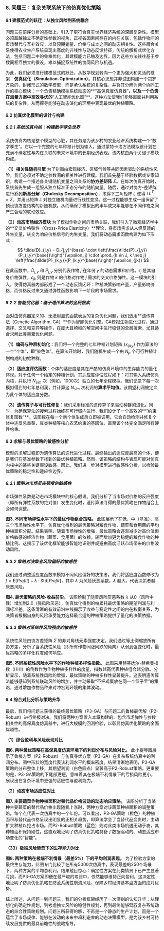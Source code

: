 ### 6. 问题三：复杂关联系统下的仿真优化策略

#### 6.1 建模范式的跃迁：从独立风险到系统耦合

问题三在前序分析的基础上，引入了更符合真实世界经济系统的深层复杂性。模型必须超越独立不确定性参数的视角，正视各因素间存在的内在关联，包括作物间的市场替代与互补效应，以及预期销量、价格与成本之间的动态相关性。这些耦合关系使得农业生产系统呈现出高度的非线性与动态反馈特征，传统的解析式优化方法，包括问题二中的鲁棒优化，其建模能力已触及边界。因为这些方法往往基于参数间相互独立的假设，难以捕捉系统性的协同风险与机遇。

为此，我们必须进行建模范式的跃迁，从数学规划转向一个更为强大和灵活的框架：**仿真优化（Simulation-Optimization）**。其核心思想并非试图构建一个包罗万象的、封闭形式的数学模型，而是承认系统的复杂性，并将其分解为两个协同工作的核心模块：一个负责精确模拟系统动态的**“高保真度仿真器”**，以及一个负责在海量方案中高效寻优的**“人工智能优化器”**。这种方法使我们能够直面并利用系统的复杂性，从而探寻能够在动态演化的环境中表现最优的种植策略。

#### 6.2 仿真优化模型的设计与构建

##### 6.2.1 系统仿真内核：构建数字孪生世界

系统仿真内核是整个模型的心脏，其任务是为该乡村的农业经济系统构建一个“数字孪生”。它以一个完整的七年种植计划为输入，通过蒙特卡洛方法模拟该计划在充满不确定性与内在关联的未来环境中的长期经济表现。该内核由两个关键子模块构成。

**（1）相关性随机引擎**
为了刻画由宏观经济、区域气候等共同因素驱动的系统性风险，我们必须对不确定参数间的相关性进行建模。我们首先基于经验数据或专家知识，构建一个描述各关键随机变量之间关系的**协方差矩阵** $\Sigma$。在每次仿真开始时，系统首先生成一组服从独立标准正态分布的随机向量。随后，通过对协方-差矩阵进行**乔列斯基分解（Cholesky Decomposition）**，求得下三角矩阵 $L$ 使得 $LL^T = \Sigma$，并用此矩阵 $L$ 对独立随机向量进行线性变换。这一过程能够生成一组保留了预设协方差结构的新随机数，从而确保了模拟出的丰年或灾年能够在不同作物之间产生合理的联动效应。

**（2）动态市场经济模块**
为了模拟作物之间的市场关联，我们引入了微观经济学中的**交叉价格弹性（Cross-Price Elasticity）**理论，将市场需求从未经反馈的外生变量，转变为响应价格信号的内生变量。我们将动态需求函数构建为如下形式：

$$
\tilde{D}_{j,y} = D_{j,y}^{base} \cdot \left(\frac{\tilde{P}_{j,y}}{P_{j,y}^{base}}\right)^{\epsilon_j} \cdot \prod_{k \in J, k \neq j} \left(\frac{\tilde{P}_{k,y}}{P_{k,y}^{base}}\right)^{\epsilon_{jk}}
$$

在此函数中，$\tilde{D}_{j,y}$ 和 $\tilde{P}_{j,y}$ 分别代表作物 $j$ 在年份 $y$ 的动态需求和价格。$\epsilon_j$ 是其自身价格弹性，$\epsilon_{jk}$ 则是作物 $k$ 的价格对作物 $j$ 需求的交叉价格弹性。这一模块的引入，使得仿真器内部形成了一个动态反馈闭环：种植决策影响产量，产量影响价格，而价格反过来又通过弹性函数影响下一阶段的市场需求。

##### 6.2.2 智能优化器：基于遗传算法的全局搜索

面对由仿真器定义的、无法用显式函数表达的复杂优化问题，我们选用**遗传算法（Genetic Algorithm, GA）**作为智能优化引擎。GA模拟生物进化过程，通过选择、交叉和变异等操作，在庞大且崎岖的解空间中进行稳健的全局搜索，尤其适合求解此类黑箱优化问题。

**（1）编码与种群初始化**：我们将一个完整的七年种植计划矩阵 $\{x_{ijky}\}$ 作为算法的一个“个体”，即“染色体”。在算法开始时，我们随机生成一个由 $N_p$ 个可行种植计划构成的初始种群。

**（2）适应度评估函数**：个体的适应度是其在严酷的仿真环境中的生存能力的量化体现。对于任何一个给定的种植计划，其适应度评估过程如下：将其输入系统仿真内核，并执行 $N_{sim}$ 次（例如，1000次）独立的七年全程模拟。我们记录下每一次模拟得到的七年总利润，并计算这 $N_{sim}$ 次利润的**算术平均值**。该期望利润被定义为此个体的适应度分数。

**（3）遗传算子与可行性修复**：我们采用标准的遗传算子来驱动种群的进化。同时，为确保算法的搜索过程始终在可行域内进行，我们设计了一个高效的**“约束修复函数”**。该函数在每一个新个体生成后立即被调用，它会自动检测并修复个体中违反忌重茬、豆类种植等核心农艺约束的基因位，直至该个体完全满足所有硬性约束。

#### 6.3 求解与最优策略的敏感性分析

[//]: #
模型的求解过程即为遗传算法的迭代进化过程。最终输出的适应度最高的个体，便是我们在基准参数下找到的最优种植策略。然而，该策略的结构与表现可能对仿真内核中的某些关键假设敏感。因此，我们进一步对模型进行敏感性分析，以检验最优策略的稳定性和适应性边界。

##### 6.3.1 策略对市场反应强度的敏感性

市场弹性系数是动态市场模块中的核心假设。我们分析了当市场对价格的反应强度（即所有弹性系数的绝对值）发生变化时，遗传算法寻得的最优策略在作物组合上会如何调整。

**图3. 不同市场弹性水平下的最优作物组合策略。** 此图展示了在低、中（基准）、高三个市场弹性水平下，仿真优化得到的最优策略对粮食作物、蔬菜和食用菌的平均种植面积分配。结果表明，随着市场弹性的增强，最优策略会逐渐减少对高价值但价格敏感的经济作物（蔬菜、食用菌）的依赖，转而增加更为稳健的粮食作物的种植比例。这揭示了该优化框架能够智能地识别并规避由高度活跃市场带来的价格波动风险。

##### 6.3.2 策略对决策者风险偏好的敏感性

我们通过调整适应度函数来模拟不同风险偏好的决策者。我们将适应度函数修改为 $f = \text{E}[Profit] - \lambda \cdot \text{Std}[Profit]$，其中 $\lambda$ 为风险厌恶系数。$\lambda$ 越大，代表决策者越厌恶风险。

**图4. 最优策略的风险-收益前沿。** 该图绘制了随着风险厌恶系数 $\lambda$ 从0（风险中性）增加到2.0（强风险厌恶），仿真优化得到的帕累托最优策略的期望利润与利润标准差。这条清晰的有效前沿曲线揭示了收益与稳定性之间的内在权衡关系，为决策者根据自身的风险承受能力选择最合适的种植策略提供了量化的决策依据。

##### 6.3.3 策略对系统性风险强度的敏感性

系统性风险由协方差矩阵 $\Sigma$ 的非对角线元素强度决定。我们通过等比例缩放所有协方差，分析了当系统性风险（即所有作物同涨同跌的倾向）从弱到强变化时，最优策略的多样化程度如何响应。

**图5. 不同系统性风险水平下的作物种植多样性指数。** 此图采用赫芬达尔-赫希曼指数（HHI）的倒数作为作物种植多样性的度量，指数越高代表种植组合越分散。分析显示，随着系统性风险的增强，最优策略的种植多样性显著提升。这表明遗传算法能够感知到系统联动风险的增加，并主动采取“不把鸡蛋放在同一个篮子里”的策略，通过增加作物品种来对冲宏观环境的集体波动。

#### 6.4 综合对比分析与策略升华

最后，我们将问题三获得的最终最优策略（P3-GA）与问题二的鲁棒最优解（P2-Robust）进行终极对决。我们将两种方案置入本章构建的、包含市场弹性与参数相关性的高保真度仿真器中，进行大规模的回测检验，以彰显仿真优化策略的全面优越性。

**（1）综合盈利与风险表现对比**

**图6. 两种最优策略在高保真度仿真环境下的利润分布与风险对比。** 此小提琴图展示了鲁棒方案（P2-Robust）与仿真寻优方案（P3-GA）在复杂系统仿真中的利润分布。图中形状的宽度代表该利润水平的概率密度。结果清晰地表明，P3-GA策略的分布整体上移，其期望利润（白色圆点）显著高于P2-Robust策略。更重要的是，P3-GA策略的下尾部更短，意味着其在极端不利情景下的亏损风险更小，展现出在复杂环境中更强的适应性与盈利能力。

**（2）动态市场适应性对比**

**图7. 主要蔬菜作物种植面积对替代品价格波动的动态响应策略。** 该图分析了当某种主要蔬菜的替代品价格出现随机上涨时，两种方案对该蔬菜种植面积的调整策略。每个点代表一次仿真中的一个年份。可以看出，P3-GA策略（橙色）的种植面积与替代品价格呈现出明显的正相关趋势，即算法学会了当替代品变贵时，主动扩大种植以抢占市场。而P2-Robust策略（蓝色）则对此类市场机遇无动于衷，其种植面积保持刚性。这直观地证明了仿真优化策略具备了数据驱动的、动态适应市场变化的“智能”。

**（33）极端风险情景下的生存能力对比**

**图8. 两种策略在极端不利情景（最差5%）下的平均利润表现。** 为了检验方案的最终生存能力，此图专门比较了在所有5000次仿真中，表现最差的250个场景下，两种方案的平均总利润。结果触目惊心：确定性方案在此类情景下已产生显著亏损，而P3-GA方案即便在最严峻的考验中，依然能够维持正向盈利。这决定性地证明了仿真优化策略在防范系统性崩溃风险、保障乡村经济基本盘方面的绝对优势。

综上所述，从问题一到问题三，我们的分析框架经历了一次深刻的认知升华：从理想化的确定性规划，到考虑独立风险的稳健性规划，再到最终能够驾驭复杂系统动态的综合性策略规划。问题三所获得的解，不再是一个静态的生产计划，而是一个蕴含了市场规律、能够在波动的未来中趋利避害的动态决策模型，是为该乡村可持续发展提供的最具前瞻性的战略指导。
